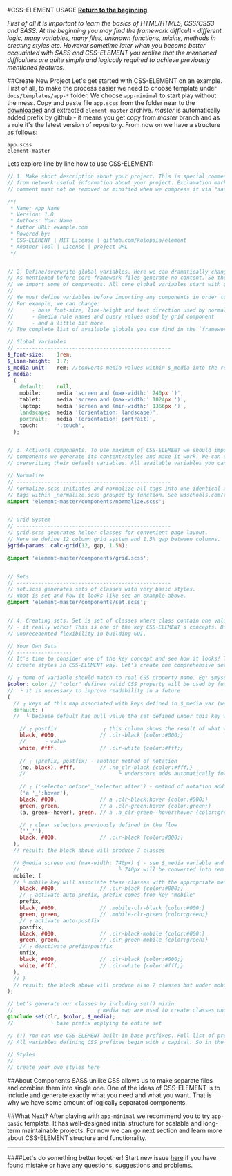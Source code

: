 #CSS-ELEMENT USAGE
**[Return to the beginning](https://github.com/kalopsia/element/blob/master/docs/0_preface.md)**<br/>

*First of all it is important to learn the basics of HTML/HTML5, CSS/CSS3 and SASS. At the beginning you may find the framework difficult - different logic, many variables, many files, unknown functions, mixins, methods in creating styles etc. However sometime later when you become better acquainted with SASS and CSS-ELEMENT you realize that the mentioned difficulties are quite simple and logically required to achieve previously mentioned features.*

##Create New Project
Let's get started with CSS-ELEMENT on an example. First of all, to make the process easier we need to choose template under `docs/templates/app-*` folder. We choose `app-minimal` to start play without the mess. Copy and paste file `app.scss` from the folder near to the [downloaded](https://github.com/kalopsia/element/archive/master.zip) and extracted `element-master` archive. *master* is automatically added prefix by github - it means you get copy from *master* branch and as a rule it's the latest version of repository. From now on we have a structure as follows:

```
app.scss
element-master
```

Lets explore line by line how to use CSS-ELEMENT:

```SCSS
// 1. Make short description about your project. This is special comment block that gives strangers
// from network useful information about your project. Exclamation mark at the beginning indicates that the
// comment must not be removed or minified when we compress it via "sass" command or by any other third-party tool.

/*!
 * Name: App Name
 * Version: 1.0
 * Authors: Your Name
 * Author URL: example.com
 * Powered by:
 * CSS-ELEMENT | MIT License | github.com/kalopsia/element
 * Another Tool | License | project URL
 */


// 2. Define/overwrite global variables. Here we can dramatically change the CSS-ELEMENT's component behavior.
// As mentioned before core framework files generate no content. So these changes will have an effect only after
// we import some of components. All core global variables start with $_*. So they are easier to recognize.
//
// We must define variables before importing any components in order to overwrite default values.
// For example, we can change:
//      - base font-size, line-height and text direction used by normalize component
//      - @media rule names and query values used by grid component
//      - and a little bit more
// The complete list of available globals you can find in the `framework/_globals.scss` file.

// Global Variables
// --------------------------------------------------
$_font-size:    1rem;
$_line-height:  1.7;
$_media-unit:   rem; //converts media values within $_media into the rem unit
$_media:
  (
    default:    null,
    mobile:     media 'screen and (max-width:' 740px ')',
    tablet:     media 'screen and (max-width:' 1024px ')',
    laptop:     media 'screen and (min-width:' 1366px ')',
    landscape:  media '(orientation: landscape)',
    portrait:   media '(orientation: portrait)',
    touch:      '.touch',
  );


// 3. Activate components. To use maximum of CSS-ELEMENT we should import each component separately. By importing
// components we generate its content/styles and make it work. We can change default behaviour of components by
// overwriting their default variables. All available variables you can find within component itself.

// Normalize
// --------------------------------------------------
// normalize.scss initiates and normalize all tags into one identical appearance. HTML
// tags within _normalize.scss grouped by function. See w3schools.com/tags/ref_byfunc.asp page.
@import 'element-master/components/normalize.scss';


// Grid System
// --------------------------------------------------
// grid.scss generates helper classes for convenient page layout.
// Here we define 12 column grid system and 1.5% gap between columns.
$grid-params: calc-grid(12, gap, 1.5%);

@import 'element-master/components/grid.scss';


// Sets
// --------------------------------------------------
// set.scss generates sets of classes with very basic styles.
// What is set and how it looks like see an example above.
@import 'element-master/components/set.scss';


// 4. Creating sets. Set is set of classes where class contain one value and CSS property. Don't think that's crazy
// - it really works! This is one of the key CSS-ELEMENT's concepts. Due to big amount of low level classes we get
// unprecedented flexibility in building GUI.

// Your Own Sets
// ------------------
// It's time to consider one of the key concept and see how it looks! This is what we call
// create styles in CSS-ELEMENT way. Let's create one comprehensive set with line by line explanation:

// ┌ name of variable should match to real CSS property name. Eg: $myset-backgroud, $myset-border etc
$color: color // "color" defines valid CSS property will be used by future classes.
//  └ it is necessary to improve readability in a future
(
  // ┌ keys of this map associated with keys defined in $_media var (we defined it above)
  default: (
  //  └ because default has null value the set defined under this key will have no query

    // ┌ postfix               ┌ this column shows the result of what we get after including set() mixin
    black, #000,              // .clr-black {color:#000;}
    //      └ value
    white, #fff,              // .clr-white {color:#fff;}
    
    // ┌ (prefix, postfix) - another method of notation
    (no, black), #fff,        // .no_clr-black {color:#fff;}
    //                              └ underscore adds automatically following after prefix
    
    // ┌ ('selector before'_'selector after') - method of notation additional selectors
    ('a '_':hover'),
    black, #000,              // a .clr-black:hover {color:#000;}
    green, green,             // a .clr-green:hover {color:green;}
    (a, green--hover), green, // a .a_clr-green--hover:hover {color:green;}

    // ┌ clear selectors previously defined in the flow
    (''_''),
    black, #000,              // .clr-black {color:#000;}
  ),
  // result: the block above will produce 7 classes

  // @media screen and (max-width: 740px) { - see $_media variable and value opposite mobile key
  //                                └ 740px will be converted into rem automatically, see $_media-unit
  mobile: (
  // └ mobile key will associate these classes with the appropriate media query, see $_media
    black, #000,              // .clr-black {color:#000;}
    // ┌ activate auto-prefix, prefix comes from key "mobile"
    prefix,
    black, #000,              // .mobile-clr-black {color:#000;}
    green, green,             // .mobile-clr-green {color:green;}
    // ┌ activate auto-postfix
    postfix,
    black, #000,              // .clr-black-mobile {color:#000;}
    green, green,             // .clr-green-mobile {color:green;}
    // ┌ deactivate prefix/postfix
    unfix,
    black, #000,              // .clr-black {color:#000;}
    white, #fff,              // .clr-white {color:#fff;}
  ),
  // }
  // result: the block above will produce also 7 classes but under mobile media query defined in the $_media
);

// Let's generate our classes by including set() mixin.
//                           ┌ media map are used to create classes under given media queries
@include set(clr, $color, $_media);
//            └ base prefix applying to entire set

// (!) You can use CSS-ELEMENT built-in base prefixes. Full list of predefined prefixes you can find in _naming.scss file.
// All variables defining CSS prefixes begin with a capital. So in the example above you can set $Color instead "clr"

// Styles
// --------------------------------------------
// create your own styles here

```

##About Components
SASS unlike CSS allows us to make separate files and combine them into single one. One of the ideas of CSS-ELEMENT is to include and generate exactly what you need and what you want. That is why we have some amount of logically separated components.

##What Next?
After playing with `app-minimal` we recommend you to try `app-basic` template. It has well-designed initial structure for scalable and long-term maintainable projects. For now we can go next section and learn more about CSS-ELEMENT structure and functionality.

---

####Let's do something better together!
Start new issue [here](https://github.com/kalopsia/element/issues/new) if you have found mistake or have any questions, suggestions and problems.